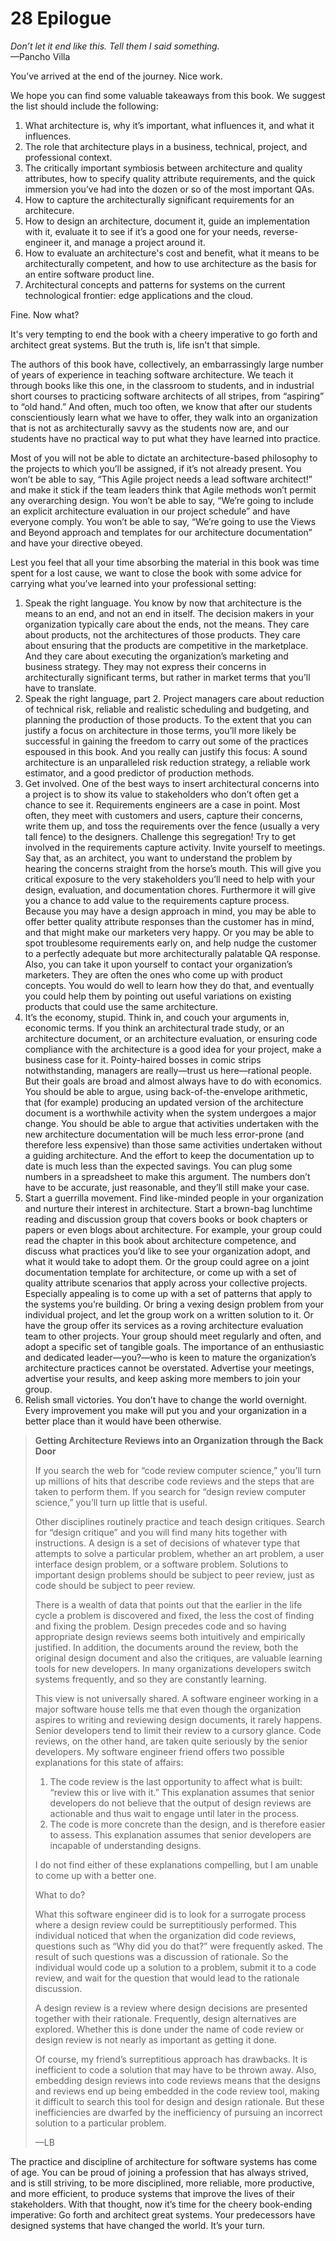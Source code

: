 28 Epilogue
===

_Don’t let it end like this. Tell them I said something._  
—Pancho Villa

You’ve arrived at the end of the journey. Nice work.

We hope you can find some valuable takeaways from this book. We suggest the list should include the following:

1. What architecture is, why it’s important, what influences it, and what it influences.
2. The role that architecture plays in a business, technical, project, and professional context.
3. The critically important symbiosis between architecture and quality attributes, how to specify quality attribute requirements, and the quick immersion you’ve had into the dozen or so of the most important QAs.
4. How to capture the architecturally significant requirements for an architecure.
5. How to design an architecture, document it, guide an implementation with it, evaluate it to see if it’s a good one for your needs, reverse-engineer it, and manage a project around it.
6. How to evaluate an architecture's cost and benefit, what it means to be architecturally competent, and how to use architecture as the basis for an entire software product line.
7. Architectural concepts and patterns for systems on the current technological frontier: edge applications and the cloud.

Fine. Now what?

It's very tempting to end the book with a cheery imperative to go forth and architect great systems. But the truth is, life isn't that simple.

The authors of this book have, collectively, an embarrassingly large number of years of experience in teaching software architecture. We teach it through books like this one, in the classroom to students, and in industrial short courses to practicing software architects of all stripes, from “aspiring” to “old hand.” And often, much too often, we know that after our students conscientiously learn what we have to offer, they walk into an organization that is not as architecturally savvy as the students now are, and our students have no practical way to put what they have learned into practice.

Most of you will not be able to dictate an architecture-based philosophy to the projects to which you’ll be assigned, if it’s not already present. You won’t be able to say, “This Agile project needs a lead software architect!” and make it stick if the team leaders think that Agile methods won’t permit any overarching design. You won’t be able to say, “We’re going to include an explicit architecture evaluation in our project schedule” and have everyone comply. You won’t be able to say, “We’re going to use the Views and Beyond approach and templates for our architecture documentation” and have your directive obeyed.

Lest you feel that all your time absorbing the material in this book was time spent for a lost cause, we want to close the book with some advice for carrying what you’ve learned into your professional setting:

1. Speak the right language. You know by now that architecture is the means to an end, and not an end in itself. The decision makers in your organization typically care about the ends, not the means. They care about products, not the architectures of those products. They care about ensuring that the products are competitive in the marketplace. And they care about executing the organization’s marketing and business strategy. They may not express their concerns in architecturally significant terms, but rather in market terms that you’ll have to translate.
2. Speak the right language, part 2. Project managers care about reduction of technical risk, reliable and realistic scheduling and budgeting, and planning the production of those products. To the extent that you can justify a focus on architecture in those terms, you’ll more likely be successful in gaining the freedom to carry out some of the practices espoused in this book. And you really can justify this focus: A sound architecture is an unparalleled risk reduction strategy, a reliable work estimator, and a good predictor of production methods.
3. Get involved. One of the best ways to insert architectural concerns into a project is to show its value to stakeholders who don’t often get a chance to see it. Requirements engineers are a case in point. Most often, they meet with customers and users, capture their concerns, write them up, and toss the requirements over the fence (usually a very tall fence) to the designers. Challenge this segregation! Try to get involved in the requirements capture activity. Invite yourself to meetings. Say that, as an architect, you want to understand the problem by hearing the concerns straight from the horse’s mouth. This will give you critical exposure to the very stakeholders you’ll need to help with your design, evaluation, and documentation chores. Furthermore it will give you a chance to add value to the requirements capture process. Because you may have a design approach in mind, you may be able to offer better quality attribute responses than the customer has in mind, and that might make our marketers very happy. Or you may be able to spot troublesome requirements early on, and help nudge the customer to a perfectly adequate but more architecturally palatable QA response. Also, you can take it upon yourself to contact your organization’s marketers. They are often the ones who come up with product concepts. You would do well to learn how they do that, and eventually you could help them by pointing out useful variations on existing products that could use the same architecture.
4. It’s the economy, stupid. Think in, and couch your arguments in, economic terms. If you think an architectural trade study, or an architecture document, or an architecture evaluation, or ensuring code compliance with the architecture is a good idea for your project, make a business case for it. Pointy-haired bosses in comic strips notwithstanding, managers are really—trust us here—rational people. But their goals are broad and almost always have to do with economics. You should be able to argue, using back-of-the-envelope arithmetic, that (for example) producing an updated version of the architecture document is a worthwhile activity when the system undergoes a major change. You should be able to argue that activities undertaken with the new architecture documentation will be much less error-prone (and therefore less expensive) than those same activities undertaken without a guiding architecture. And the effort to keep the documentation up to date is much less than the expected savings. You can plug some numbers in a spreadsheet to make this argument. The numbers don’t have to be accurate, just reasonable, and they’ll still make your case.
5. Start a guerrilla movement. Find like-minded people in your organization and nurture their interest in architecture. Start a brown-bag lunchtime reading and discussion group that covers books or book chapters or papers or even blogs about architecture. For example, your group could read the chapter in this book about architecture competence, and discuss what practices you’d like to see your organization adopt, and what it would take to adopt them. Or the group could agree on a joint documentation template for architecture, or come up with a set of quality attribute scenarios that apply across your collective projects. Especially appealing is to come up with a set of patterns that apply to the systems you’re building. Or bring a vexing design problem from your individual project, and let the group work on a written solution to it. Or have the group offer its services as a roving architecture evaluation team to other projects. Your group should meet regularly and often, and adopt a specific set of tangible goals. The importance of an enthusiastic and dedicated leader—you?—who is keen to mature the organization’s architecture practices cannot be overstated. Advertise your meetings, advertise your results, and keep asking more members to join your group.
6. Relish small victories. You don’t have to change the world overnight. Every improvement you make will put you and your organization in a better place than it would have been otherwise.

> **Getting Architecture Reviews into an Organization through the Back Door**
> 
> If you search the web for “code review computer science,” you’ll turn up millions of hits that describe code reviews and the steps that are taken to perform them. If you search for “design review computer science,” you’ll turn up little that is useful.
>
> Other disciplines routinely practice and teach design critiques. Search for “design critique” and you will find many hits together with instructions. A design is a set of decisions of whatever type that attempts to solve a particular problem, whether an art problem, a user interface design problem, or a software problem. Solutions to important design problems should be subject to peer review, just as code should be subject to peer review.
>
> There is a wealth of data that points out that the earlier in the life cycle a problem is discovered and fixed, the less the cost of finding and fixing the problem. Design precedes code and so having appropriate design reviews seems both intuitively and empirically justified. In addition, the documents around the review, both the original design document and also the critiques, are valuable learning tools for new developers. In many organizations developers switch systems frequently, and so they are constantly learning.
>
> This view is not universally shared. A software engineer working in a major software house tells me that even though the organization aspires to writing and reviewing design documents, it rarely happens. Senior developers tend to limit their review to a cursory glance. Code reviews, on the other hand, are taken quite seriously by the senior developers. My software engineer friend offers two possible explanations for this state of affairs:
>
> 1. The code review is the last opportunity to affect what is built: “review this or live with it.” This explanation assumes that senior developers do not believe that the output of design reviews are actionable and thus wait to engage until later in the process.
> 2. The code is more concrete than the design, and is therefore easier to assess. This explanation assumes that senior developers are incapable of understanding designs.
>
> I do not find either of these explanations compelling, but I am unable to come up with a better one.
>
> What to do?
>
>What this software engineer did is to look for a surrogate process where a design review could be surreptitiously performed. This individual noticed that when the organization did code reviews, questions such as “Why did you do that?” were frequently asked. The result of such questions was a discussion of rationale. So the individual would code up a solution to a problem, submit it to a code review, and wait for the question that would lead to the rationale discussion.
>
> A design review is a review where design decisions are presented together with their rationale. Frequently, design alternatives are explored. Whether this is done under the name of code review or design review is not nearly as important as getting it done.
>
> Of course, my friend’s surreptitious approach has drawbacks. It is inefficient to code a solution that may have to be thrown away. Also, embedding design reviews into code reviews means that the designs and reviews end up being embedded in the code review tool, making it difficult to search this tool for design and design rationale. But these inefficiencies are dwarfed by the inefficiency of pursuing an incorrect solution to a particular problem.
>
> —LB

The practice and discipline of architecture for software systems has come of age. You can be proud of joining a profession that has always strived, and is still striving, to be more disciplined, more reliable, more productive, and more efficient, to produce systems that improve the lives of their stakeholders. With that thought, now it’s time for the cheery book-ending imperative: Go forth and architect great systems. Your predecessors have designed systems that have changed the world. It’s your turn.